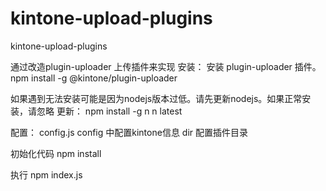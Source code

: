 # kintone-upload-plugins
kintone-upload-plugins

通过改造plugin-uploader 上传插件来实现
安装：
安装 plugin-uploader 插件。
npm install -g @kintone/plugin-uploader

如果遇到无法安装可能是因为nodejs版本过低。请先更新nodejs。如果正常安装，请忽略
更新：
npm install -g n
n latest

配置：
config.js
config 中配置kintone信息
dir 配置插件目录

初始化代码
npm install

执行
npm index.js